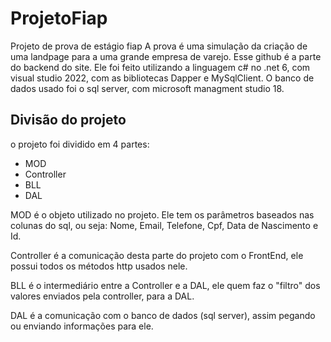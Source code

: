 # ProjetoFiap
Projeto de prova de estágio fiap
A prova é uma simulação da criação de uma landpage para a uma grande empresa de varejo. Esse github é a parte do backend do site.
Ele foi feito utilizando a linguagem c# no .net 6, com visual studio 2022, com as bibliotecas Dapper e MySqlClient. O banco de dados usado foi o sql server, com microsoft managment studio 18.
## Divisão do projeto
o projeto foi dividido em 4 partes:
* MOD
* Controller
* BLL
* DAL

MOD é o objeto utilizado no projeto. Ele tem os parâmetros baseados nas colunas do sql, ou seja: Nome, Email, Telefone, Cpf, Data de Nascimento e Id.

Controller é a comunicação desta parte do projeto com o FrontEnd, ele possui todos os métodos http usados nele.

BLL é o intermediário entre a Controller e a DAL, ele quem faz o "filtro" dos valores enviados pela controller, para a DAL.

DAL é a comunicação com o banco de dados (sql server), assim pegando ou enviando informações para ele.
